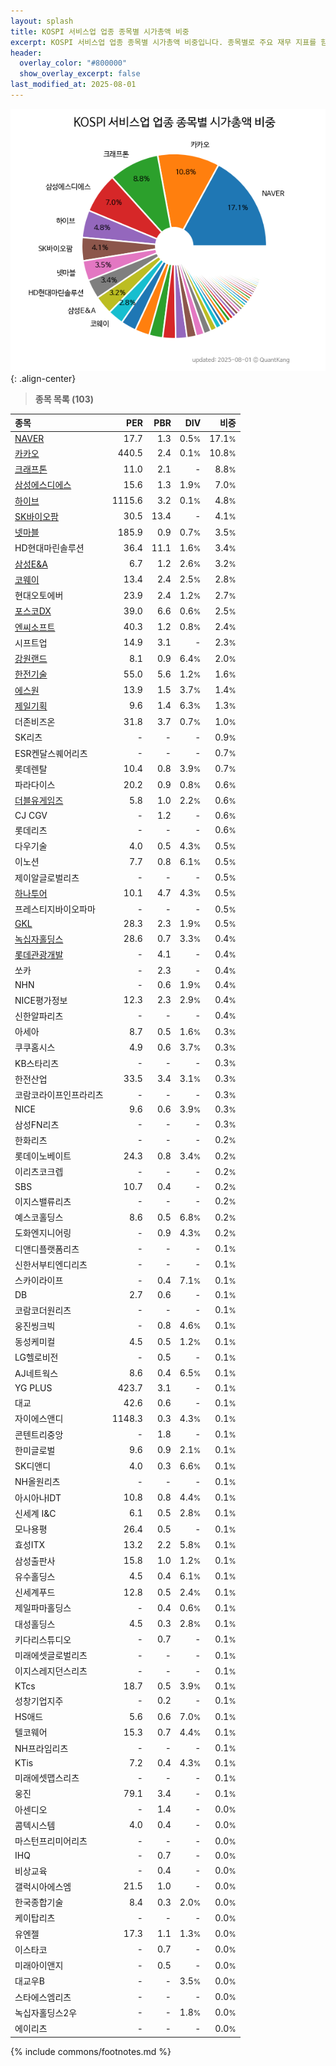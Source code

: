 ```yaml
---
layout: splash
title: KOSPI 서비스업 업종 종목별 시가총액 비중
excerpt: KOSPI 서비스업 업종 종목별 시가총액 비중입니다. 종목별로 주요 재무 지표를 함께 표시합니다.
header:
  overlay_color: "#800000"
  show_overlay_excerpt: false
last_modified_at: 2025-08-01
---
```



![KOSPI 서비스업 업종 종목별 시가총액 비중](/stats/sector/images/kospi_업종_서비스업_종목.png){: .align-center}


> **종목 목록 (103)**<a id="list"></a>

| **종목** | **PER** | **PBR** | **DIV** | **비중** |
| :------- | ------: | ------: | ------: | -------: |
| [NAVER](/035420/) | 17.7 | 1.3 | 0.5<small>%</small> | 17.1<small>%</small> |
| [카카오](/035720/) | 440.5 | 2.4 | 0.1<small>%</small> | 10.8<small>%</small> |
| [크래프톤](/259960/) | 11.0 | 2.1 | - | 8.8<small>%</small> |
| [삼성에스디에스](/018260/) | 15.6 | 1.3 | 1.9<small>%</small> | 7.0<small>%</small> |
| [하이브](/352820/) | 1115.6 | 3.2 | 0.1<small>%</small> | 4.8<small>%</small> |
| [SK바이오팜](/326030/) | 30.5 | 13.4 | - | 4.1<small>%</small> |
| [넷마블](/251270/) | 185.9 | 0.9 | 0.7<small>%</small> | 3.5<small>%</small> |
| HD현대마린솔루션 | 36.4 | 11.1 | 1.6<small>%</small> | 3.4<small>%</small> |
| [삼성E&A](/028050/) | 6.7 | 1.2 | 2.6<small>%</small> | 3.2<small>%</small> |
| [코웨이](/021240/) | 13.4 | 2.4 | 2.5<small>%</small> | 2.8<small>%</small> |
| 현대오토에버 | 23.9 | 2.4 | 1.2<small>%</small> | 2.7<small>%</small> |
| [포스코DX](/022100/) | 39.0 | 6.6 | 0.6<small>%</small> | 2.5<small>%</small> |
| [엔씨소프트](/036570/) | 40.3 | 1.2 | 0.8<small>%</small> | 2.4<small>%</small> |
| 시프트업 | 14.9 | 3.1 | - | 2.3<small>%</small> |
| [강원랜드](/035250/) | 8.1 | 0.9 | 6.4<small>%</small> | 2.0<small>%</small> |
| [한전기술](/052690/) | 55.0 | 5.6 | 1.2<small>%</small> | 1.6<small>%</small> |
| [에스원](/012750/) | 13.9 | 1.5 | 3.7<small>%</small> | 1.4<small>%</small> |
| [제일기획](/030000/) | 9.6 | 1.4 | 6.3<small>%</small> | 1.3<small>%</small> |
| 더존비즈온 | 31.8 | 3.7 | 0.7<small>%</small> | 1.0<small>%</small> |
| SK리츠 | - | - | - | 0.9<small>%</small> |
| ESR켄달스퀘어리츠 | - | - | - | 0.7<small>%</small> |
| 롯데렌탈 | 10.4 | 0.8 | 3.9<small>%</small> | 0.7<small>%</small> |
| 파라다이스 | 20.2 | 0.9 | 0.8<small>%</small> | 0.6<small>%</small> |
| [더블유게임즈](/192080/) | 5.8 | 1.0 | 2.2<small>%</small> | 0.6<small>%</small> |
| CJ CGV | - | 1.2 | - | 0.6<small>%</small> |
| 롯데리츠 | - | - | - | 0.6<small>%</small> |
| 다우기술 | 4.0 | 0.5 | 4.3<small>%</small> | 0.5<small>%</small> |
| 이노션 | 7.7 | 0.8 | 6.1<small>%</small> | 0.5<small>%</small> |
| 제이알글로벌리츠 | - | - | - | 0.5<small>%</small> |
| [하나투어](/039130/) | 10.1 | 4.7 | 4.3<small>%</small> | 0.5<small>%</small> |
| 프레스티지바이오파마 | - | - | - | 0.5<small>%</small> |
| [GKL](/114090/) | 28.3 | 2.3 | 1.9<small>%</small> | 0.5<small>%</small> |
| [녹십자홀딩스](/005250/) | 28.6 | 0.7 | 3.3<small>%</small> | 0.4<small>%</small> |
| [롯데관광개발](/032350/) | - | 4.1 | - | 0.4<small>%</small> |
| 쏘카 | - | 2.3 | - | 0.4<small>%</small> |
| NHN | - | 0.6 | 1.9<small>%</small> | 0.4<small>%</small> |
| NICE평가정보 | 12.3 | 2.3 | 2.9<small>%</small> | 0.4<small>%</small> |
| 신한알파리츠 | - | - | - | 0.4<small>%</small> |
| 아세아 | 8.7 | 0.5 | 1.6<small>%</small> | 0.3<small>%</small> |
| 쿠쿠홈시스 | 4.9 | 0.6 | 3.7<small>%</small> | 0.3<small>%</small> |
| KB스타리츠 | - | - | - | 0.3<small>%</small> |
| 한전산업 | 33.5 | 3.4 | 3.1<small>%</small> | 0.3<small>%</small> |
| 코람코라이프인프라리츠 | - | - | - | 0.3<small>%</small> |
| NICE | 9.6 | 0.6 | 3.9<small>%</small> | 0.3<small>%</small> |
| 삼성FN리츠 | - | - | - | 0.3<small>%</small> |
| 한화리츠 | - | - | - | 0.2<small>%</small> |
| 롯데이노베이트 | 24.3 | 0.8 | 3.4<small>%</small> | 0.2<small>%</small> |
| 이리츠코크렙 | - | - | - | 0.2<small>%</small> |
| SBS | 10.7 | 0.4 | - | 0.2<small>%</small> |
| 이지스밸류리츠 | - | - | - | 0.2<small>%</small> |
| 예스코홀딩스 | 8.6 | 0.5 | 6.8<small>%</small> | 0.2<small>%</small> |
| 도화엔지니어링 | - | 0.9 | 4.3<small>%</small> | 0.2<small>%</small> |
| 디앤디플랫폼리츠 | - | - | - | 0.1<small>%</small> |
| 신한서부티엔디리츠 | - | - | - | 0.1<small>%</small> |
| 스카이라이프 | - | 0.4 | 7.1<small>%</small> | 0.1<small>%</small> |
| DB | 2.7 | 0.6 | - | 0.1<small>%</small> |
| 코람코더원리츠 | - | - | - | 0.1<small>%</small> |
| 웅진씽크빅 | - | 0.8 | 4.6<small>%</small> | 0.1<small>%</small> |
| 동성케미컬 | 4.5 | 0.5 | 1.2<small>%</small> | 0.1<small>%</small> |
| LG헬로비전 | - | 0.5 | - | 0.1<small>%</small> |
| AJ네트웍스 | 8.6 | 0.4 | 6.5<small>%</small> | 0.1<small>%</small> |
| YG PLUS | 423.7 | 3.1 | - | 0.1<small>%</small> |
| 대교 | 42.6 | 0.6 | - | 0.1<small>%</small> |
| 자이에스앤디 | 1148.3 | 0.3 | 4.3<small>%</small> | 0.1<small>%</small> |
| 콘텐트리중앙 | - | 1.8 | - | 0.1<small>%</small> |
| 한미글로벌 | 9.6 | 0.9 | 2.1<small>%</small> | 0.1<small>%</small> |
| SK디앤디 | 4.0 | 0.3 | 6.6<small>%</small> | 0.1<small>%</small> |
| NH올원리츠 | - | - | - | 0.1<small>%</small> |
| 아시아나IDT | 10.8 | 0.8 | 4.4<small>%</small> | 0.1<small>%</small> |
| 신세계 I&C | 6.1 | 0.5 | 2.8<small>%</small> | 0.1<small>%</small> |
| 모나용평 | 26.4 | 0.5 | - | 0.1<small>%</small> |
| 효성ITX | 13.2 | 2.2 | 5.8<small>%</small> | 0.1<small>%</small> |
| 삼성출판사 | 15.8 | 1.0 | 1.2<small>%</small> | 0.1<small>%</small> |
| 유수홀딩스 | 4.5 | 0.4 | 6.1<small>%</small> | 0.1<small>%</small> |
| 신세계푸드 | 12.8 | 0.5 | 2.4<small>%</small> | 0.1<small>%</small> |
| 제일파마홀딩스 | - | 0.4 | 0.6<small>%</small> | 0.1<small>%</small> |
| 대성홀딩스 | 4.5 | 0.3 | 2.8<small>%</small> | 0.1<small>%</small> |
| 키다리스튜디오 | - | 0.7 | - | 0.1<small>%</small> |
| 미래에셋글로벌리츠 | - | - | - | 0.1<small>%</small> |
| 이지스레지던스리츠 | - | - | - | 0.1<small>%</small> |
| KTcs | 18.7 | 0.5 | 3.9<small>%</small> | 0.1<small>%</small> |
| 성창기업지주 | - | 0.2 | - | 0.1<small>%</small> |
| HS애드 | 5.6 | 0.6 | 7.0<small>%</small> | 0.1<small>%</small> |
| 텔코웨어 | 15.3 | 0.7 | 4.4<small>%</small> | 0.1<small>%</small> |
| NH프라임리츠 | - | - | - | 0.1<small>%</small> |
| KTis | 7.2 | 0.4 | 4.3<small>%</small> | 0.1<small>%</small> |
| 미래에셋맵스리츠 | - | - | - | 0.1<small>%</small> |
| 웅진 | 79.1 | 3.4 | - | 0.1<small>%</small> |
| 아센디오 | - | 1.4 | - | 0.0<small>%</small> |
| 콤텍시스템 | 4.0 | 0.4 | - | 0.0<small>%</small> |
| 마스턴프리미어리츠 | - | - | - | 0.0<small>%</small> |
| IHQ | - | 0.7 | - | 0.0<small>%</small> |
| 비상교육 | - | 0.4 | - | 0.0<small>%</small> |
| 갤럭시아에스엠 | 21.5 | 1.0 | - | 0.0<small>%</small> |
| 한국종합기술 | 8.4 | 0.3 | 2.0<small>%</small> | 0.0<small>%</small> |
| 케이탑리츠 | - | - | - | 0.0<small>%</small> |
| 유엔젤 | 17.3 | 1.1 | 1.3<small>%</small> | 0.0<small>%</small> |
| 이스타코 | - | 0.7 | - | 0.0<small>%</small> |
| 미래아이앤지 | - | 0.5 | - | 0.0<small>%</small> |
| 대교우B | - | - | 3.5<small>%</small> | 0.0<small>%</small> |
| 스타에스엠리츠 | - | - | - | 0.0<small>%</small> |
| 녹십자홀딩스2우 | - | - | 1.8<small>%</small> | 0.0<small>%</small> |
| 에이리츠 | - | - | - | 0.0<small>%</small> |

{% include commons/footnotes.md %}